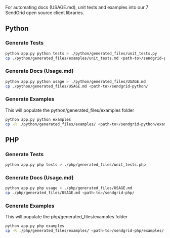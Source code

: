For automating docs (USAGE.md), unit tests and examples into our 7 SendGrid open source client libraries.

## Python

### Generate Tests

```bash
python app.py python tests > ./python/generated_files/unit_tests.py
cp ./python/generated_files/examples/unit_tests.md <path-to>/sendgrid-python/examples/test_sendgrid.py
```

### Generate Docs (Usage.md)

```bash
python app.py python usage > ./python/generated_files/USAGE.md
cp ./python/generated_files/USAGE.md <path-to>/sendgrid-python/
```

### Generate Examples

This will populate the python/generated_files/examples folder
```bash
python app.py python examples
cp -R ./python/generated_files/examples/ <path-to>/sendgrid-python/examples/
```

## PHP

### Generate Tests

```bash
python app.py php tests > ./php/generated_files/unit_tests.php
```

### Generate Docs (Usage.md)

```bash
python app.py php usage > ./php/generated_files/USAGE.md
cp ./php/generated_files/USAGE.md <path-to>/sendgrid-php/
```

### Generate Examples

This will populate the php/generated_files/examples folder
```bash
python app.py php examples
cp -R ./php/generated_files/examples/ <path-to>/sendgrid-php/examples/
```